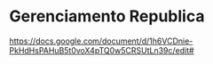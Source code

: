 # Gerenciamento Republica

https://docs.google.com/document/d/1h6VCDnie-PkHdHsPAHuB5t0voX4pTQ0w5CRSUtLn39c/edit#